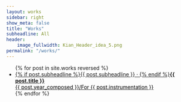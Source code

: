 ```yaml
---
layout: works
sidebar: right
show_meta: false
title: "Works"
subheadline: All
header:
    image_fullwidth: Kian_Header_idea_5.png
permalink: "/works/"
---
```


<ul class="side-nav">
    {% for post in site.works reversed %}
    <li><a href="{{ site.url }}{{ site.baseurl }}{{ post.url }}">{% if post.subheadline %}{{ post.subheadline }} &middot; {% endif %}<strong>{{ post.title }}</strong><br><span style="color: #000000;">{{ post.year_composed }}/For {{ post.instrumentation }}</span></a></li>
{% endfor %}
</ul>